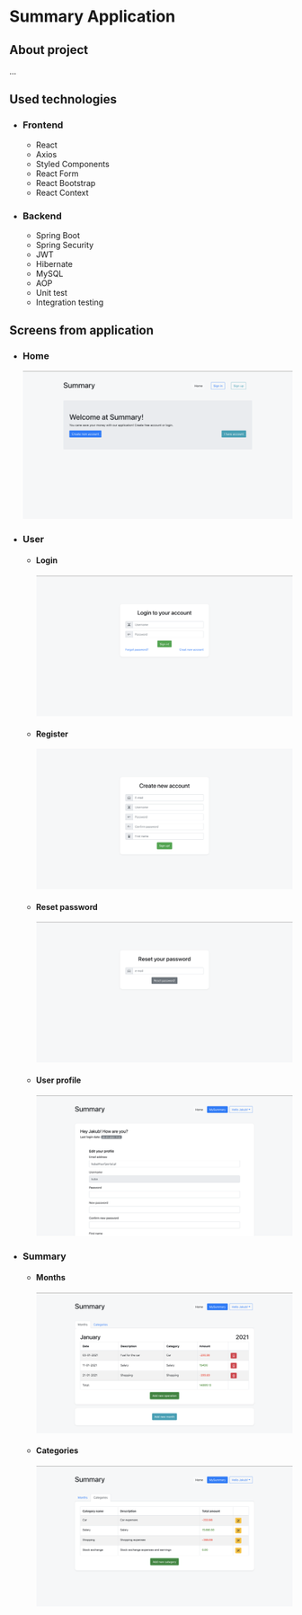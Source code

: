 # Summary Application

## About project 
...

## Used technologies 
* ### Frontend 
  * React
  * Axios
  * Styled Components
  * React Form
  * React Bootstrap 
  * React Context

* ### Backend 
  * Spring Boot 
  * Spring Security 
  * JWT
  * Hibernate 
  * MySQL
  * AOP
  * Unit test
  * Integration testing


## Screens from application
* ### Home
  ![Home screen](./img/home.png)
* ### User 
  * #### Login
    ![Login screen](./img/login.png)
  * #### Register
    ![Registe screen](./img/create_new_account.png)
  * #### Reset password
    ![Reset password screen](./img/reset_password.png)
  * #### User profile
    ![User profile screen](./img/profile.png)
* ### Summary
  * #### Months
    ![Months screen](./img/months.png)
  * #### Categories 
    ![Categories screen](./img/categories.png)

